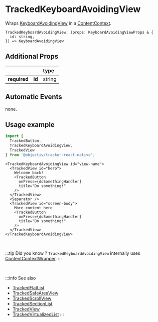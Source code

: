 # TrackedKeyboardAvoidingView

Wraps [KeyboardAvoidingView](https://reactnative.dev/docs/keyboardavoidingview) in a [ContentContext](/taxonomy/reference/location-contexts/ContentContext.md).

```tsx
TrackedKeyboardAvoidingView: (props: KeyboardAvoidingViewProps & {
  id: string,
}) => KeyboardAvoidingView
```

## Additional Props
|               |         | type      | 
|:-------------:|:--------|:----------|
| **required**  | **id**  | string    |

## Automatic Events
none.

## Usage example

```jsx
import { 
  TrackedButton, 
  TrackedKeyboardAvoidingView, 
  TrackedView
} from '@objectiv/tracker-react-native';
```

```tsx
<TrackedKeyboardAvoidingView id="view-name">
  <TrackedView id="hero">
    Welcome back!
    <TrackedButton
      onPress={doSomethingHandler}
      title="Do something!"
    />
  </TrackedView>
  <Separator />
  <TrackedView id="screen-body">
    More content here
    <TrackedButton
      onPress={doSomethingHandler}
      title="Do something!"
    />
  </TrackedView>
</TrackedKeyboardAvoidingView>
```

<br />

:::tip Did you know ?
`TrackedKeyboardAvoidingView` internally uses [ContentContextWrapper](/tracking/react-native/api-reference/locationWrappers/ContentContextWrapper.md).
:::

<br />

:::info See also
- [TrackedFlatList](/tracking/react-native/api-reference/trackedComponents/TrackedFlatList.md)
- [TrackedSafeAreaView](/tracking/react-native/api-reference/trackedComponents/TrackedSafeAreaView.md)
- [TrackedScrollView](/tracking/react-native/api-reference/trackedComponents/TrackedScrollView.md)
- [TrackedSectionList](/tracking/react-native/api-reference/trackedComponents/TrackedSectionList.md)
- [TrackedView](/tracking/react-native/api-reference/trackedComponents/TrackedView.md)
- [TrackedVirtualizedList](/tracking/react-native/api-reference/trackedComponents/TrackedVirtualizedList.md)
:::
